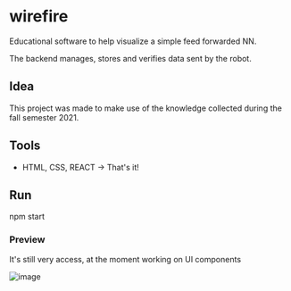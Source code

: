 # wirefire
Educational software to help visualize a simple feed forwarded NN.

The backend manages, stores and verifies data sent by the robot.

## Idea
This project was made to make use of the knowledge collected during the fall semester 2021.

## Tools
- HTML, CSS, REACT -> That's it!

## Run
npm start


### Preview
It's still very access, at the moment working on UI components

![image](https://user-images.githubusercontent.com/16936182/147004540-f1c0d347-ebd5-4a4f-bb44-9eaaf77922d5.png)
